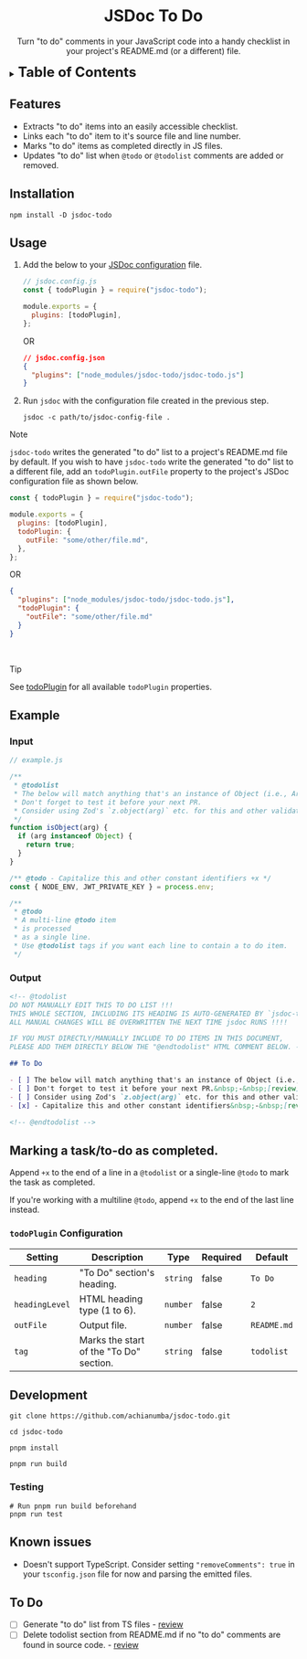 <!-- markdownlint-disable -->

<div align="center">

# JSDoc To Do

Turn "to do" comments in your JavaScript code into a handy checklist in your project's README.md (or a different) file.

</div>

<details>
  <summary><strong style="font-size: 1.5rem">Table of Contents</strong></summary>

- [JSDoc To Do](#jsdoc-to-do)
  - [Features](#features)
  - [Installation](#installation)
  - [Usage](#usage)
  - [Example](#example)
    - [Input](#input)
    - [Output](#output)
  - [Marking a task/to-do as completed.](#marking-a-taskto-do-as-completed)
    - [`todoPlugin` Configuration](#todoplugin-configuration)
  - [Development](#development)
    - [Testing](#testing)
  - [Known issues](#known-issues)
  - [To Do](#to-do)

</details>

## Features

- Extracts "to do" items into an easily accessible checklist.
- Links each "to do" item to it's source file and line number.
- Marks "to do" items as completed directly in JS files.
- Updates "to do" list when `@todo` or `@todolist` comments are added or removed.

## Installation

```shell
npm install -D jsdoc-todo
```

## Usage

1. Add the below to your [JSDoc configuration](https://jsdoc.app/about-configuring-jsdoc) file.

   ```javascript
   // jsdoc.config.js
   const { todoPlugin } = require("jsdoc-todo");

   module.exports = {
     plugins: [todoPlugin],
   };
   ```

   OR

   ```json
   // jsdoc.config.json
   {
     "plugins": ["node_modules/jsdoc-todo/jsdoc-todo.js"]
   }
   ```

2. Run `jsdoc` with the configuration file created in the previous step.

   ```shell
   jsdoc -c path/to/jsdoc-config-file .
   ```

> [!NOTE]
> `jsdoc-todo` writes the generated "to do" list to a project's README.md file by default. If you wish to have `jsdoc-todo` write the generated "to do" list to a different file, add an `todoPlugin.outFile` property to the project's JSDoc configuration file as shown below.

```javascript
const { todoPlugin } = require("jsdoc-todo");

module.exports = {
  plugins: [todoPlugin],
  todoPlugin: {
    outFile: "some/other/file.md",
  },
};
```

OR

```json
{
  "plugins": ["node_modules/jsdoc-todo/jsdoc-todo.js"],
  "todoPlugin": {
    "outFile": "some/other/file.md"
  }
}
```

</td>
</tr>
</tbody>
</table>

<br>

> [!TIP]
> See [todoPlugin](#todoplugin-configuration) for all available `todoPlugin` properties.

## Example

### Input

```javascript
// example.js

/**
 * @todolist
 * The below will match anything that's an instance of Object (i.e., Arrays, Maps etc.). Use `Object.prototype.toString.call(arg)` instead.
 * Don't forget to test it before your next PR.
 * Consider using Zod's `z.object(arg)` etc. for this and other validators/validations.
 */
function isObject(arg) {
  if (arg instanceof Object) {
    return true;
  }
}

/** @todo - Capitalize this and other constant identifiers +x */
const { NODE_ENV, JWT_PRIVATE_KEY } = process.env;

/**
 * @todo
 * A multi-line @todo item
 * is processed
 * as a single line.
 * Use @todolist tags if you want each line to contain a to do item.
 */
```

### Output

```markdown
<!-- @todolist
DO NOT MANUALLY EDIT THIS TO DO LIST !!!
THIS WHOLE SECTION, INCLUDING ITS HEADING IS AUTO-GENERATED BY `jsdoc-todo` plugin.
ALL MANUAL CHANGES WILL BE OVERWRITTEN THE NEXT TIME jsdoc RUNS !!!!

IF YOU MUST DIRECTLY/MANUALLY INCLUDE TO DO ITEMS IN THIS DOCUMENT,
PLEASE ADD THEM DIRECTLY BELOW THE "@endtodolist" HTML COMMENT BELOW. -->

## To Do

- [ ] The below will match anything that's an instance of Object (i.e., Arrays, Maps etc.). Use `Object.prototype.toString.call(arg)` instead.&nbsp;-&nbsp;[review](tests/jsdoc-todo.test.js#L101)
- [ ] Don't forget to test it before your next PR.&nbsp;-&nbsp;[review](tests/jsdoc-todo.test.js#L102)
- [ ] Consider using Zod's `z.object(arg)` etc. for this and other validators/validations.&nbsp;-&nbsp;[review](tests/jsdoc-todo.test.js#L103)
- [x] - Capitalize this and other constant identifiers&nbsp;-&nbsp;[review](tests/jsdoc-todo.test.js#L111)

<!-- @endtodolist -->
```

## Marking a task/to-do as completed.

Append `+x` to the end of a line in a `@todolist` or a single-line `@todo` to mark the task as completed.

If you're working with a multiline `@todo`, append `+x` to the end of the last line instead.

### `todoPlugin` Configuration

| Setting        | Description                             | Type     | Required | Default     |
| -------------- | --------------------------------------- | -------- | -------- | ----------- |
| `heading`      | "To Do" section's heading.              | `string` | false    | `To Do`     |
| `headingLevel` | HTML heading type (1 to 6).             | `number` | false    | `2`         |
| `outFile`      | Output file.                            | `number` | false    | `README.md` |
| `tag`          | Marks the start of the "To Do" section. | `string` | false    | `todolist`  |

## Development

```shell
git clone https://github.com/achianumba/jsdoc-todo.git

cd jsdoc-todo

pnpm install

pnpm run build
```

### Testing

```shell
# Run pnpm run build beforehand
pnpm run test
```

## Known issues

- Doesn't support TypeScript. Consider setting `"removeComments": true` in your `tsconfig.json` file for now and parsing the emitted files.

<!-- @actualToDolist
DO NOT MANUALLY EDIT THIS TO DO LIST !!!
THIS WHOLE SECTION, INCLUDING ITS HEADING IS AUTO-GENERATED BY `jsdoc-todo` plugin.
ALL MANUAL CHANGES WILL BE OVERWRITTEN THE NEXT TIME jsdoc RUNS !!!!

IF YOU MUST DIRECTLY/MANUALLY INCLUDE TO DO ITEMS IN THIS DOCUMENT,
PLEASE ADD THEM DIRECTLY BELOW THE "@endactualToDolist" HTML COMMENT BELOW. -->

## To Do

- [ ] Generate "to do" list from TS files&nbsp;-&nbsp;[review](tests/jsdoc-todo.test.js#L95)
- [ ] Delete todolist section from README.md if no "to do" comments are found in source code.&nbsp;-&nbsp;[review](tests/jsdoc-todo.test.js#L96)

<!-- @endactualToDolist -->

